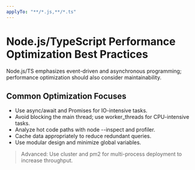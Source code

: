```yaml
---
applyTo: "**/*.js,**/*.ts"
---
```


# Node.js/TypeScript Performance Optimization Best Practices

Node.js/TS emphasizes event-driven and asynchronous programming; performance optimization should also consider maintainability.

## Common Optimization Focuses
- Use async/await and Promises for IO-intensive tasks.
- Avoid blocking the main thread; use worker_threads for CPU-intensive tasks.
- Analyze hot code paths with node --inspect and profiler.
- Cache data appropriately to reduce redundant queries.
- Use modular design and minimize global variables.

> Advanced: Use cluster and pm2 for multi-process deployment to increase throughput.